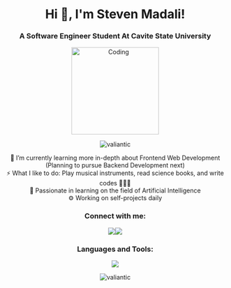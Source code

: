 <h1 align="center">Hi 👋, I'm Steven Madali!</h1>
<h3 align="center">A Software Engineer Student At Cavite State University</h3>
<div align="center">
  <img alt="Coding" width="200" src="https://media1.tenor.com/m/TlE-ceZhKacAAAAC/linkuriboh.gif">
</div>


<p align="center"> 
  <img src="https://komarev.com/ghpvc/?username=valiantic&label=Profile%20views&color=0e75b6&style=flat" alt="valiantic" /> 

</p>


 <!-- TROPHY 
<p align="left"> <a href="https://github.com/ryo-ma/github-profile-trophy"><img src="https://github-profile-trophy.vercel.app/?username=valiantic" alt="valiantic" /></a> </p>
 -->


<div align="center">
🌱 I’m currently learning more in-depth about Frontend Web Development (Planning to pursue Backend Development next)
<br>
⚡ What I like to do: Play musical instruments, read science books, and write codes 👨🏻‍💻
<br>
🤖 Passionate in learning on the field of Artificial Intelligence 
<br>
⚙️ Working on self-projects daily
</div>


<h3 align="center">Connect with me:</h3>
<div align="center">
<!--   <a href="https://www.linkedin.com/in/steven-madali" target="blank"><img align="center" src="https://raw.githubusercontent.com/rahuldkjain/github-profile-readme-generator/master/src/images/icons/Social/linked-in-alt.svg" alt="www.linkedin.com/in/steven-gabriel-madali-27201b268" height="30" width="40" /></a>
<a href="https://www.instagram.com/stevemadali/" target="blank"><img align="center" src="https://raw.githubusercontent.com/rahuldkjain/github-profile-readme-generator/master/src/images/icons/Social/instagram.svg" alt="https://www.instagram.com/stevemadali/" height="30" width="40" /></a> -->
<a href="https://www.linkedin.com/in/steven-madali/"><img src="https://img.shields.io/badge/LinkedIn-%230077B5.svg?&style=for-the-badge&logo=linkedin&logoColor=white"></a><a href="https://instagram.com/stevemadali"><img src="https://img.shields.io/badge/Instagram-%23E4405F.svg?&style=for-the-badge&logo=instagram&logoColor=white"></a>

  
</p>

</div>

<h3 align="center">Languages and Tools:</h3>
<!-- COMMENT OUT OLD SKILL ICONS
<!-- <p align="center"> <a href="https://getbootstrap.com" target="_blank" rel="noreferrer"> <img src="https://raw.githubusercontent.com/devicons/devicon/master/icons/bootstrap/bootstrap-plain-wordmark.svg" alt="bootstrap" width="40" height="40"/> </a> <a href="https://www.w3schools.com/css/" target="_blank" rel="noreferrer"> <img src="https://raw.githubusercontent.com/devicons/devicon/master/icons/css3/css3-original-wordmark.svg" alt="css3" width="40" height="40"/> </a> <a href="https://git-scm.com/" target="_blank" rel="noreferrer"> <img src="https://www.vectorlogo.zone/logos/git-scm/git-scm-icon.svg" alt="git" width="40" height="40"/> </a> <a href="https://www.w3.org/html/" target="_blank" rel="noreferrer"> <img src="https://raw.githubusercontent.com/devicons/devicon/master/icons/html5/html5-original-wordmark.svg" alt="html5" width="40" height="40"/> </a> <a href="https://www.java.com" target="_blank" rel="noreferrer"> <img src="https://raw.githubusercontent.com/devicons/devicon/master/icons/java/java-original.svg" alt="java" width="40" height="40"/> </a> <a href="https://developer.mozilla.org/en-US/docs/Web/JavaScript" target="_blank" rel="noreferrer"> <img src="https://raw.githubusercontent.com/devicons/devicon/master/icons/javascript/javascript-original.svg" alt="javascript" width="40" height="40"/> </a> <a href="https://www.mysql.com/" target="_blank" rel="noreferrer"> <img src="https://raw.githubusercontent.com/devicons/devicon/master/icons/mysql/mysql-original-wordmark.svg" alt="mysql" width="40" height="40"/> </a> <a href="https://www.photoshop.com/en" target="_blank" rel="noreferrer"> <img src="https://raw.githubusercontent.com/devicons/devicon/master/icons/photoshop/photoshop-line.svg" alt="photoshop" width="40" height="40"/> </a> <a href="https://www.php.net" target="_blank" rel="noreferrer"> <img src="https://raw.githubusercontent.com/devicons/devicon/master/icons/php/php-original.svg" alt="php" width="40" height="40"/> </a> <a href="https://www.python.org" target="_blank" rel="noreferrer"> <img src="https://raw.githubusercontent.com/devicons/devicon/master/icons/python/python-original.svg" alt="python" width="40" height="40"/> </a> </p> --> 

<p align="center">
  <a href="https://skillicons.dev">
    <img src="https://skillicons.dev/icons?i=html,css,bootstrap,git,github,javascript,react,tailwind,python,mysql,php,java&theme=dark" />
  </a>
</p>

<p align="center"><img align="center" src="https://github-readme-streak-stats.herokuapp.com/?user=valiantic&theme=tokyonight" alt="valiantic" /></p>


<!-- GITHUB STATS

<p align="center">&nbsp;<img align="center" src="https://github-readme-stats.vercel.app/api?username=valiantic&theme=tokyonight&show_icons=true&locale=en" alt="valiantic" /></p> 


   <!--  MOST USED LANGUAGES
<p><img align="left" src="https://github-readme-stats.vercel.app/api/top-langs?username=valiantic&show_icons=true&locale=en&layout=compact" alt="valiantic" /></p>

GITHUB STATS
<p>&nbsp;<img align="center" src="https://github-readme-stats.vercel.app/api?username=valiantic&show_icons=true&locale=en" alt="valiantic" /></p> 
